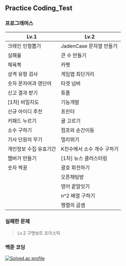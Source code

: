 ## Practice Coding_Test
  
### 프로그래머스

| **Lv.1**               | **Lv.2**                   |
| ---------------------- | -------------------------- |
| 크레인 인형뽑기        | JadenCase 문자열 만들기    |
| 실패율                 | 큰 수 만들기               |
| 체육복                 | 카펫                       |
| 성격 유형 검사         | 게임맵 최단거리            |
| 숫자 문자여과 영단어   | 타겟 넘버                  |
| 신고 결과 받기         | 튜플                       |
| [1차] 비밀지도         | 기능개발                   |
| 신규 아이디 추천       | 프린터                     |
| 키패드 누르기          | 귤 고르기                  |
| 소수 구하기            | 점프와 순간이동            |
| 기사 단원의 무기       | 멀리뛰기                   |
| 개인정보 수집 유효기간 | K진수에서 소수 개수 구하기 |
| 햄버거 만들기          | [1차] 뉴스 클러스터링      |
| 숫자 짝꿍              | 괄호 회전하기              |
|                        | 오픈채팅방                 |
|                        | 영어 끝말잇기              |
|                        | n^2 배열 구하기            |
|                        | 행렬의 곱셈                |


### 실패한 문제

> Lv.2 구명보트 조이스틱

  
### 백준 코딩

[![Solved.ac
profile](http://mazassumnida.wtf/api/v2/generate_badge?boj=eodrmfdl1004)](https://solved.ac/eodrmfdl1004)

